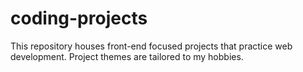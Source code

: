 # coding-projects
This repository houses front-end focused projects that practice web development. Project themes are tailored to my hobbies.
